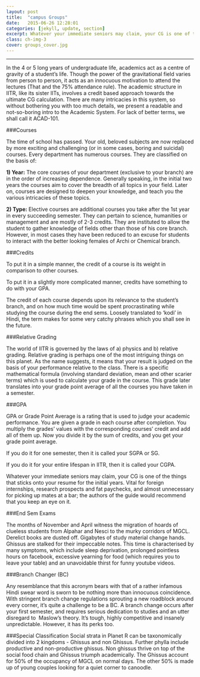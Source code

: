 ```yaml
---
layout: post
title:  "campus Groups"
date:   2015-06-26 12:28:01
categories: [jekyll, update, section]
excerpt: Whatever your immediate seniors may claim, your CG is one of the things that sticks onto your resume for the initial years.
class: ch-img-3
cover: groups_cover.jpg
--- 	
```

--------------------------------

In the 4 or 5 long years of undergraduate life, academics act as a centre of gravity of a student’s life. Though the power of the gravitational field varies from person to person, it acts as an innocuous motivation to attend the lectures (That and the 75% attendance rule). The academic structure in IITR, like its sister IITs, involves a credit based approach towards the ultimate CG calculation. There are many intricacies in this system, so without bothering you with too much details, we present a readable and not-so-boring intro to the Academic System. For lack of better terms, we shall call it ACAD-101.  

###Courses  

The time of school has passed. Your old, beloved subjects are now replaced by more exciting and challenging (or in some cases, boring and suicidal) courses. Every department has numerous courses. They are classified on the basis of:

__1) Year:__ The core courses of your department (exclusive to your branch) are in the order of increasing dependence. Generally speaking, in the initial two years the courses aim to cover the breadth of all topics in your field. Later on, courses are designed to deepen your knowledge, and teach you the various intricacies of these topics.

__2) Type:__ Elective courses are additional courses you take after the 1st year in every succeeding semester. They can pertain to science, humanities or management and are mostly of 2-3 credits. They are instituted to allow the student to gather knowledge of fields other than those of his core branch. However, in most cases they have been reduced to an excuse for students to interact with the better looking females of Archi or Chemical branch.

###Credits

To put it in a simple manner, the credit of a course is its weight in comparison to other courses. 

To put it in a slightly more complicated manner, credits have something to do with your GPA.

The credit of each course depends upon its relevance to the student’s branch, and on how much time would be spent procrastinating while studying the course during the end sems. Loosely translated to ‘kodi’ in Hindi, the term makes for some very catchy phrases which you shall see in the future.

###Relative Grading

The world of IITR is governed by the laws of a) physics and b) relative grading.
Relative grading is perhaps one of the most intriguing things on this planet. As the name suggests, it means that your result is judged on the basis of your performance relative to the class. There is a specific mathematical formula (involving standard deviation, mean and other scarier terms) which is used to calculate your grade in the course. This grade later translates into your grade point average of all the courses you have taken in a semester.

###GPA

GPA or Grade Point Average is a rating that is used to judge your academic performance. You are given a grade in each course after completion. You multiply the grades’ values with the corresponding courses’ credit and add all of them up. Now you divide it by the sum of credits, and you get your grade point average.

If you do it for one semester, then it is called your SGPA or SG.

If you do it for your entire lifespan in IITR, then it is called your CGPA.

Whatever your immediate seniors may claim, your CG is one of the things that sticks onto your resume for the initial years. Vital for foreign internships, research prospects and fat paychecks, and almost unnecessary for picking up mates at a bar; the authors of the guide would recommend that you keep an eye on it.

###End Sem Exams

The months of November and April witness the migration of hoards of clueless students from Alpahar and Nesci to the murky corridors of MGCL. Derelict books are dusted off. Gigabytes of study material change hands. Ghissus are stalked for their impeccable notes. This time is characterised by many symptoms, which include sleep deprivation, prolonged pointless hours on facebook, excessive yearning for food (which requires you to leave your table) and an unavoidable thirst for funny youtube videos.

###Branch Changer (BC)

Any resemblance that this acronym bears with that of a rather infamous Hindi swear word is sworn to be nothing more than innocuous coincidence. With stringent branch change regulations sprouting a new roadblock around every corner, it’s quite a challenge to be a BC. A branch change occurs after your first semester, and requires serious dedication to studies and an utter disregard to  Maslow’s theory. It’s tough, highly competitive and insanely unpredictable. However, it has its perks too.

###Special Classification
Social strata in Planet R can be taxonomically divided into 2 kingdoms - Ghissus and non Ghissus. Further phylla include productive and non-productive ghissus. Non ghissus thrive on top of the social food chain and Ghissus triumph academically. The Ghissus account for 50% of the occupancy of MGCL on normal days. The other 50% is made up of young couples looking for a quiet corner to canoodle.

